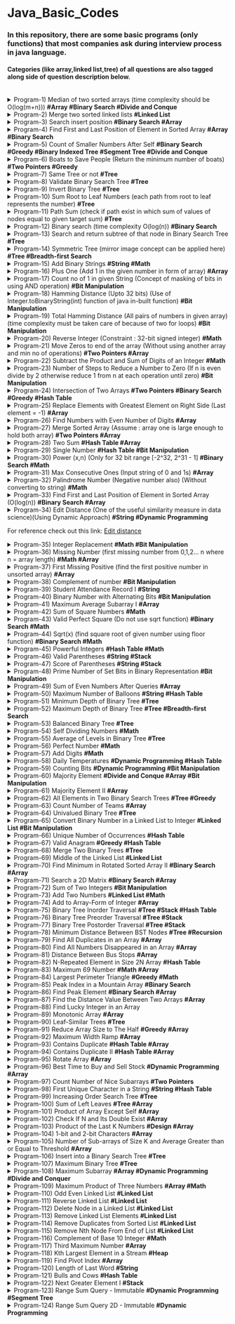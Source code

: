 # Java_Basic_Codes

### In this repository, there are some basic programs (only functions) that most companies ask during interview process in java language.

#### Categories (like array,linked list,tree) of all questions are also tagged along side of question description below.

<br />

<details><summary> Program-1)   Median of two sorted arrays (time complexity should be O(log(m+n))) <b>#Array #Binary Search #Divide and Conque</b></summary>
<pre>
  Ex. nums1 = [1,2] and nums2 = [3,4]
      median = (2+3)/2 = 2.5
</pre>
</details>
                  
<details><summary> Program-2)   Merge two sorted linked lists <b>#Linked List</b></summary>
<pre>
  Ex. lis1 = 1->4->5 and list2 = 1->6->8
      ans = 1->1->4->5->6->8
</pre>
</details> 

<details><summary> Program-3)   Search insert position <b>#Binary Search #Array</b> </summary>
<pre>
   -> Given a sorted array and a target value, return the index if the target is found. If not, return the index where it           would be if it were inserted in order.
    Ex. [1,3,5,6], 7
        ans = 4
</pre>
</details> 

<details><summary> Program-4)   Find First and Last Position of Element in Sorted Array <b>#Array #Binary Search</b>  </summary>
<pre>
   Ex. nums = [5,7,7,8,8,10], target = 8
       ans = [3,4]
</pre>
</details> 
        
<details><summary> Program-5)   Count of Smaller Numbers After Self <b>#Binary Search #Greedy #Binary Indexed Tree #Segment Tree #Divide and Conque</b>  </summary>
<pre>
   Ex. nums = [5,2,6,1]
       ans = [2,1,1,0]
</pre>
</details>

<details><summary> Program-6)   Boats to Save People (Return the minimum number of boats) <b>#Two Pointers #Greedy</b> </summary>
<pre>
   -> The i-th person has weight people[i], and each boat can carry a maximum weight of limit.
   -> Each boat carries at most 2 people at the same time, provided the sum of the weight of those people is at most                 limit.
    Ex. people = [3,2,2,1], limit = 3
        ans = 3   (Explanation: 3 boats (1, 2), (2) and (3))
</pre>
</details>

<details><summary> Program-7)   Same Tree or not <b>#Tree</b> </summary>
<pre>
    -> Given two binary trees, write a function to check if they are the same or not.
     Ex.    1         1
           / \       / \
          2   3     2   3 
     input = [1,2,3], [1,2,3]
     Ans = true 
</pre>
</details>
          
<details><summary> Program-8)   Validate Binary Search Tree <b>#Tree</b> </summary>
<pre>
    ->Given a binary tree, determine if it is a valid binary search tree (BST).
     *) The left subtree of a node contains only nodes with keys less than the node's key.
     *) The right subtree of a node contains only nodes with keys greater than the node's key.
     *) Both the left and right subtrees must also be binary search trees.
     Ex.     2    input = [2,1,3];
            / \
           1   3  Ans = true 
</pre>
</details>

<details><summary> Program-9)   Invert Binary Tree <b>#Tree</b> </summary>
<pre>
    Ex. Input =   4           
                /   \
               2     7
              / \   / \
             1   3 6   9
     Output =      4
                 /   \
                7     2
               / \   / \
              9   6 3   1
</pre>
</details>

<details><summary> Program-10)   Sum Root to Leaf Numbers (each path from root to leaf represents the number) <b>#Tree</b> </summary>
<pre>
    Ex. [4,9,0,5,1]         
              4
             / \
            9   0     Ans = 495 + 491 + 40 = 1026
           / \
          5   1
</pre>
</details>

<details><summary> Program-11)  Path Sum (check if path exist in which sum of values of nodes equal to given target sum) <b>#Tree</b> </summary>
<pre>
    Ex. Input = 22        
            5         Ans = 5->4->11->2 = 5+4+11+2 = 22  
           / \        Ans = true
          4   8
         /   / \
        11  13  4
       /  \      \
      7    2      1 
</pre>
</details>

<details><summary> Program-12)   Binary search (time complexity O(log(n)) <b>#Binary Search</b></summary>
<pre>
   Ex. nums = [-1,0,3,5,9,12], target = 9
       Ans = 4
</pre>
</details>
          
<details><summary> Program-13)   Search and return subtree of that node in Binary Search Tree <b>#Tree</b> </summary>
<pre>
    Ex. input =  4      key = 2    Output =  2      else return [];
                / \                         / \ 
               2   7                       1   3
              / \
             1   3
</pre>
</details>

<details><summary> Program-14)   Symmetric Tree (mirror image concept can be applied here) <b>#Tree #Breadth-first Search</b> </summary>
<pre>
   Ex. input =    1         Output = true
                 / \
                7   7
               / \ / \
              5  2 2  5
</pre>
</details>

<details><summary> Program-15)   Add Binary Strings <b>#String #Math</b> </summary>
<pre>
   Ex. string1 = "1010", string2 = "1011"
      Ans = "10101"
</pre>
</details>

<details><summary> Program-16)   Plus One (Add 1 in the given number in form of array) <b>#Array</b> </summary>
<pre>
   Ex. Input = [2,4,5,9]       Input = [9,9,9]
       Ans =  [2,4,6,0]       Input = [1,0,0,0]
</pre>
</details>

<details><summary> Program-17)  Count no of 1 in given String (Concept of masking of bits in using AND operation) <b>#Bit Manipulation</b> </summary>
<pre>
   Ex. 11111111111111111111111111101101
       Ans = 30
</pre>
</details>

<details><summary> Program-18)  Hamming Distance (Upto 32 bits) (Use of Integer.toBinaryString(int) function of java in-built function) <b>#Bit Manipulation</b> </summary>
<pre>
  -> Also we have to format the string of this converted binary into 32 bit format.
  -> X = 1 and Y = 4
  Binary =>   X = 1
              Y = 100
  -> So we cannot compare the bits for hamming distance.
  -> Therefore we have to format the string
  Ex. Input:    X = -24   Y = 675
      Converting to Binary :  X = 11111111111111111111111111101000
                              Y = 00000000000000000000001010100011
      ANS = 27
</pre>
</details>

<details><summary> Program-19)  Total Hamming Distance (All pairs of numbers in given array) (time complexity must be taken care of because of  two for loops) <b>#Bit Manipulation</b> </summary>
<pre>
  Ex. Input => [5, 15, 20]
  Ans = hamming(5,15) + hamming(15,20) + hamming(5,20)
      = 2 + 4 + 2
      = 8
</pre>
</details>

<details><summary> Program-20)  Reverse Integer (Constraint : 32-bit signed integer) <b>#Math</b> </summary>
<pre>
  Ex. Input  = 113      Input = -345    Input = 120
       Ans = 311         Ans = -543      Ans = 21
</pre>
</details>

<details><summary> Program-21)  Move Zeros to end of the array (Without using another array and min no of operations) <b>#Two Pointers #Array</b> </summary>
<pre>
  Ex. Input = [0,56,3,2,4,0,2]
       Ans = [56,3,2,4,2,0,0]
</pre>
</details>

<details><summary> Program-22)  Subtract the Product and Sum of Digits of an Integer <b>#Math</b> </summary>
<pre>
  Ex. N = 453
      Product = 4*5*3 = 60
      Sum = 4 + 5 + 3 = 12
      Result = 60 - 12 = 48
</pre>
</details>

<details><summary> Program-23)  Number of Steps to Reduce a Number to Zero (If n is even divide by 2 otherwise reduce 1 from n at each operation until zero) <b>#Bit Manipulation</b> </summary>
<pre>
  Ex. Num = 6;
      Ops = (6/2) = (3-2) = (2/2) = (1-1) = 0.
      No of Ops = 1 + 1 + 1 + 1 = 4
</pre>
</details>

<details><summary> Program-24)  Intersection of Two Arrays <b>#Two Pointers #Binary Search #Greedy #Hash Table</b> </summary>
<pre>
  Ex. Input1 = [4,7,6]  Input2 = [6,32,23,7,8]
      Ans = [7,6]
</pre>
</details>

<details><summary> Program-25)  Replace Elements with Greatest Element on Right Side (Last element = -1) <b>#Array</b> </summary>
<pre>
  Ex. arr = [17,18,5,4,6,1]
      Ans = [18,6,6,6,1,-1]
</pre>
</details>

<details><summary> Program-26)  Find Numbers with Even Number of Digits <b>#Array</b> </summary>
<pre>
  Ex. Input = [34,5,4,345,6785]
      Ans = 2
</pre>
</details>
                 
<details><summary> Program-27)  Merge Sorted Array (Assume : array one is large enough to hold both array) <b>#Two Pointers #Array</b> </summary>
<pre>
  Ex. Input1 = [1,5,4,0,0,0]
      Input2 = [3,2,7]
      Ans = [1,2,3,4,5,7]
</pre>
</details>

<details><summary> Program-28)  Two Sum <b>#Hash Table #Array</b> </summary>
<pre>
  -> Given an array of integers, return indices of the two numbers such that they add up to a specific target.
  Ex. Input = [7,8,45,32] Target = 15
      Ans = Input[0] + Input[1] = 7+8 = 15
      Ans = [0,1]
</pre>
</details>

<details><summary> Program-29)  Single Number <b>#Hash Table #Bit Manipulation</b> </summary>
<pre>
  -> Given a non-empty array of integers and Frequency of all elements except one, find that number
  Ex. Input = [5,6,7,7,5,8,6,4,8]
      Ans = 4
</pre>
</details>

<details><summary> Program-30)  Power (x,n) (Only for 32 bit range [-2^32, 2^31 - 1] <b>#Binary Search #Math</b> </summary>
<pre>
  Ex. Input -> X = 2.0, n = 10
      Ans = 1024.0
</pre>
</details>

<details><summary> Program-31)  Max Consecutive Ones (Input string of 0 and 1s) <b>#Array</b> </summary>
<pre>
  Ex. Input = [1,1,0,0,0,1,1,1,1,1]
      Ans = 5
</pre>
</details>

<details><summary> Program-32)  Palindrome Number (Negative number also) (Without converting to string) <b>#Math</b> </summary>
<pre>
  Ex. Input = 565     Input = -565
      Ans = true      Ans = false
</pre>
</details>

<details><summary> Program-33)  Find First and Last Position of Element in Sorted Array (O(log(n)) <b>#Binary Search #Array</b> </summary>
<pre>
  Ex. Input = [5,4,6,8,6,5,3]       Input = [3,4,5,2,4,5,6]
      Target = 6                    Target = 8
      Ans = [2,4]                   Ans = [-1,-1]
</pre>
</details>

<details><summary> Program-34)  Edit Distance (One of the useful similarity measure in data science)(Using Dynamic Approach) <b>#String #Dynamic Programming</b> </summary>
<pre>
  -> The minimum edit distance is the minimum number of editing operations (insert, delete, replace) to transform one              string into the other.
     Ex. "sunday" and "saturday"
        Edit distance = 3
        -> Last three and first characters are same.
        -> convert "un" to "atur".
        -> Replace 'n' with 'r', insert t, insert a
</pre>
</details>
     
For reference check out this link: [Edit distance](https://en.wikipedia.org/wiki/Edit_distance)            

<details><summary> Program-35)  Integer Replacement <b>#Math #Bit Manipulation</b> </summary>
<pre>
  ->  Given a positive integer n and you can do operations as follow:
    Until n = 1; do
  -> If n is even, replace n with n/2.
  -> If n is odd, you can replace n with either n+1 or n-1. (Choose by which min no of operations can be obtained)
     Ex. Input = 12
         12 -> 6 -> 3 -> 2 -> 1  Opes = 4      (at 3 -> N = N-1)
         12 -> 6 -> 3 -> 4 -> 2 -> 1 Opes = 5  (at 3 -> N = N+1)
         Ans = 4
</pre>
</details>

<details><summary> Program-36)  Missing Number (first missing number from 0,1,2... n where n = array length) <b>#Math #Array</b> </summary>
<pre>
  Ex. Input = [0,1,2]   Input = [6,7,8,9]
      Ans = 3           Ans = 4
</details>
  
<details><summary> Program-37)  First Missing Positive (find the first positive number in unsorted array) <b>#Array</b> </summary>
<pre>
  Ex. Input = [-5,-3,1,3]           Input = [4,3,5,2]       Input = [-5,-4,-9,-10,-11]   
      Ans   = 2                     Ans   = 1               Ans   = 1
</pre>
</details>  

<details><summary> Program-38) Complement of number <b>#Bit Manipulation</b> </summary>
<pre>
  Ex. Input = 34529     Input = 34
      Ans = 31006       Ans = 29
</pre>
</details> 
  
<details><summary> Program-39)  Student Attendance Record I <b>#String</b> </summary>
<pre>
  -> You are given a string representing an attendance record for a student. The record only contains the following three          characters:
        'A' : Absent.
        'L' : Late.
        'P' : Present.
  -> A student could be rewarded if his attendance record doesn't contain more than one 'A' (absent) or more than two              continuous 'L' (late).
      Ex. "PPALLP"           "LLPPPLL"
          Ans = true        Ans = true
</pre>
</details>  

<details><summary> Program-40)  Binary Number with Alternating Bits <b>#Bit Manipulation</b> </summary>
<pre>
  -> Given a positive integer, check whether it has alternating bits.
    Ex. Input = 5  (101)    Input = 231 (11100111)   
        Ans = true          Ans = false
</pre>
</details> 

<details><summary> Program-41)  Maximum Average Subarray I <b>#Array</b> </summary>
<pre>
  -> Find the contiguous subarray of given length k that has the maximum average value.
    Ex. Input = [10,12,66,-70,-53]  K = 4
        Ans = 4.50
</pre>
</details> 

<details><summary> Program-42)  Sum of Square Numbers <b>#Math</b> </summary>
<pre>
  -> Given a non-empty binary tree, return the average value of the nodes on each level in the form of an array.
  Ex. Input = 46        Input = 3423
      Ans = false       Ans = false
</pre>
</details>

<details><summary> Program-43)  Valid Perfect Square (Do not use sqrt function) <b>#Binary Search #Math</b> </summary>
<pre>
  Ex. Input = 625         Input = 24
      Ans = true          Ans = false
</pre>
</details>
  
<details><summary> Program-44)  Sqrt(x) (find square root of given number using floor function) <b>#Binary Search #Math</b> </summary>
<pre>
  Ex. Input = 16            Input = 534
      Ans = 4               Ans = 23
</pre>
</details>

<details><summary> Program-45)  Powerful Integers <b>#Hash Table #Math</b> </summary>
<pre>
  -> Given two positive integers x and y, an integer is powerful if it is equal to x^i + y^j
      for some integers i >= 0 and j >= 0. until the bound given.
  Ex. Input => X = 5, Y = 7, Bound = 15
      Ans = [2,6,8,12]
</pre>
</details>
  

<details><summary> Program-46)  Valid Parentheses <b>#String #Stack</b> </summary>
<pre>
  -> Check if given string of parentheses is balanced or not.
  Ex. Input = "((({}[))])"
      Ans = false
</pre>
</details>
  
<details><summary> Program-47)  Score of Parentheses <b>#String #Stack</b> </summary>
<pre>
  -> Given a balanced parentheses string S, compute the score of the string based on the following rule:
  -> () has score 1
  -> AB has score A + B, where A and B are balanced parentheses strings.
  -> (A) has score 2 * A, where A is a balanced parentheses string.   
      Ex. Input = "(()(()(()))())"
          Ans = 16
</pre>
</details>
  
<details><summary> Program-48)  Prime Number of Set Bits in Binary Representation <b>#Bit Manipulation</b> </summary>
<pre>
  -> if no of set bits in binary representation of number in given range is prime then return count
     Range is given [L, R]
  Ex . Input = [10,15]
  -> 10 -> 1010 (2 set bits, 2 is prime)
  -> 11 -> 1011 (3 set bits, 3 is prime)
  -> 12 -> 1100 (2 set bits, 2 is prime)
  -> 13 -> 1101 (3 set bits, 3 is prime)
  -> 14 -> 1110 (3 set bits, 3 is prime)
  -> 15 -> 1111 (4 set bits, 4 is not prime)
  Ans = 5
</pre>
</details>
  
<details><summary> Program-49)  Sum of Even Numbers After Queries <b>#Array</b> </summary>
<pre>
  -> For the i-th query 
      -> val = queries[i][0]
      -> index = queries[i][1]
  we add val to A[index]. Then, the answer to the i-th query is the sum of the even values of A.
  Ex. Input -> A = [1,6,8,5]  Queries = [[1,0],[-3,1],[-4,0],[2,3]]
     Ans = [16,10,6,6]
    -> After adding 1 to A[0], the array is [2,6,8,5], and the sum of even values is 2 + 6 + 8 = 16.
    -> After adding -3 to A[1], the array is [2,3,8,5], and the sum of even values is 2 + 8 = 10.
    -> After adding -4 to A[0], the array is [-2,3,8,5], and the sum of even values is -2 + 8 = 6.
    -> After adding 2 to A[3], the array is [-2,3,8,7], and the sum of even values is -2 + 8 = 6.
</pre>
</details> 

<details><summary> Program-50)  Maximum Number of Balloons <b>#String #Hash Table</b> </summary>
<pre>
  -> From the given string, find the number of string balloon can be formed.
    Ex. Input = "nlaebolkoballono"
        Ans = 2
</details> 
  
<details><summary> Program-51)  Minimum Depth of Binary Tree <b>#Tree</b> </summary>
<pre>
  Ex. Input = [8,6,4,5,10,16,2]
          8           
         / \        Ans = 3
        6   10
       /     \
      4       16
     / \
    2   5
</pre>
</details>

<details><summary> Program-52)  Maximum Depth of Binary Tree <b>#Tree #Breadth-first Search</b> </summary>
<pre>
  Ex. Input = [20,8,4,14,23]
        20
       /  \         Ans = 3
      8    23 
     / \
    4   14 
</pre>
</details>

<details><summary> Program-53)  Balanced Binary Tree <b>#Tree</b> </summary>
<pre>
  -> Height-balanced binary tree is defined as:
      -> a binary tree in which the left and right subtrees of every node differ in height by no more than 1.
   Ex. Input = [3,9,20,null,null,15,7]
         3
        / \     Ans = true
       9  20      
      / \
     15  7
</pre>
</details>

<details><summary> Program-54)  Self Dividing Numbers <b>#Math</b> </summary>
<pre>
  -> A self-dividing number is a number that is divisible by every digit it contains.
  -> Also, a self-dividing number is not allowed to contain the digit zero.
    Ex. Input -> Left = 56 & Right = 78
        Ans = [66,77]
</pre>
</details>

<details><summary> Program-55)  Average of Levels in Binary Tree <b>#Tree</b> </summary>
<pre>
    Ex.   3     
         / \      Ans = [3, 14.5, 11]
        9  20
          /  \
         15   7
</pre>
</details>

<details><summary> Program-56)  Perfect Number <b>#Math</b> </summary>
<pre>
  -> Perfect Number is a positive integer that is equal to the sum of all its positive divisors except itself.
  Ex. Input = 256       Input = 6
      Ans = false       Ans = true
</details>
  
<details><summary> Program-57)  Add Digits <b>#Math</b> </summary>
<pre>
  -> Add all its digits until the result has only one digit.
  Ex. Input = 78
      Ans = 7+8 = 15 = 1+5 = 6
</pre>
</details>

<details><summary> Program-58)  Daily Temperatures <b>#Dynamic Programming #Hash Table</b> </summary>
<pre>
  -> Given a list of daily temperatures T, return a list such that, for each day in the input, tells you how many days you          would have to wait until a warmer temperature. 
  -> If there is no future day for which this is possible, put 0 instead.
    Ex. Input = [73,78,71,71,69,72,73,76]
        Ans = [1,0,3,2,1,1,1,0]
</pre>
</details>

<details><summary> Program-59)  Counting Bits <b>#Dynamic Programming #Bit Manipulation</b> </summary>
<pre>
  -> Given a non negative integer number num. For every numbers i in the range 0 ≤ i ≤ num calculate the number of 1's in       their binary representation and return them as an array.
    Ex. Input -> num = 35
        Ans = [0,1,1,2,1,2,2,3,1,2,2,3,2,3,3,4,1,2,2,3,2,3,3,4,2,3,3,4,3,4,4,5,1,2,2,3]
</pre>
</details>

<details><summary> Program-60)  Majority Element <b>#Divide and Conque #Array #Bit Manipulation</b> </summary>
<pre>
  -> Given an array of size n, find the majority element.
  -> The majority element is the element that appears more than ⌊ n/2 ⌋ times.
    Ex. Input = [1,2,4,3,2,4,4,4,4,4,2]
        Ans = 4
</pre>
</details>

<details><summary> Program-61)  Majority Element II <b>#Array</b> </summary>
<pre>
  -> Given an integer array of size n, find all elements that appear more than ⌊ n/3 ⌋ times.
    Ex. Input = [4,4,5,3,4,5,5,3,3,3,3,4,4,4,4]
        Ans = [4]
</pre>
</details>

<details><summary> Program-62)  All Elements in Two Binary Search Trees <b>#Tree #Greedy</b> </summary>
<pre>
  -> Given two binary search trees root1 and root2.
  -> Return a list containing all the integers from both trees sorted in ascending order.
  Ex.  4         6           List1 = [4,5,7]
      / \       / \          List2 = [6,10,1]
     5   7     10  1         
     Ans = [1,4,5,6,7,10]
</pre>
</details>

<details><summary> Program-63)  Count Number of Teams <b>#Array</b> </summary>
<pre>
  -> There are n soldiers standing in a line. Each soldier is assigned a unique rating value.
  -> Choose 3 soldiers with index (i, j, k) with rating (rating[i], rating[j], rating[k]).
      A team is valid if:  
        (rating[i] < rating[j] < rating[k]) or 
        (rating[i] > rating[j] > rating[k]) 
        where (0 <= i < j < k < n).
    Ex. rating = [2,5,3,4,1]
        Ans = 3  [ Explanation: (2,3,4), (5,4,1), (5,3,1)]
</pre>
</details>

<details><summary> Program-64)  Univalued Binary Tree  <b>#Tree</b> </summary>
<pre>
  -> A binary tree is univalued if every node in the tree has the same value.
      Ex. 6
         / \     Ans = true
        6   6
       /
      6 
</pre>
</details>

<details><summary> Program-65)  Convert Binary Number in a Linked List to Integer <b>#Linked List #Bit Manipulation</b> </summary>
<pre>
  Ex. Input = [1,0,1,1,1,1,0,0,0,0,1]
      Ans = 1505
</pre>
</details>

<details><summary> Program-66)  Unique Number of Occurrences <b>#Hash Table</b> </summary>
<pre>
  -> write a function that returns true if and only if the number of occurrences of each value in the array is unique.
    Ex. Input = [-5,-6,2,6,-5,-7,5]
        Ans = false
</pre>
</details>

<details><summary> Program-67)  Valid Anagram <b>#Greedy #Hash Table</b> </summary>
<pre>
  -> Given two strings str1 and str2 , write a function to determine if str2 is an anagram of str1.
      Ex. Str1 = "hardik" Str2 = "krdiha"
          Ans = true
</pre>
</details>

<details><summary> Program-68)  Merge Two Binary Trees <b>#Tree</b> </summary>
<pre>
  -> The merge rule is that if two nodes overlap, then sum node values up as the new value of the merged node.
  Ex. 4           5                 9
     / \    +    /        =        / \
    2   6       3                 5   6
</pre>
</details>

<details><summary> Program-69)  Middle of the Linked List <b>#Linked List</b> </summary>
<pre>
  -> singly linked list with head node head, return a middle node of linked list.
  -> If there are two middle nodes, return the second middle node.
    Ex. Input = [4,5,6,7,7,4,3,3]
        Ans = [7,4,3,3]
</pre>
</details>

<details><summary> Program-70)  Find Minimum in Rotated Sorted Array II <b>#Binary Search #Array</b> </summary>
<pre>
  -> An array sorted in ascending order is rotated at some pivot unknown to you beforehand. Find min of array.
  Ex. Input = [1,3,5,5,6,3,2,0,1,1]
      Ans = 0
</pre>
</details>

<details><summary> Program-71)  Search a 2D Matrix <b>#Binary Search #Array</b> </summary>
<pre>
  -> Write an efficient algorithm that searches for a value in an m x n matrix. This matrix has the following properties:
     1 -> Integers in each row are sorted from left to right.
     2 -> The first integer of each row is greater than the last integer of the previous row.
  Ex.  Matrix = [[1,3,5,7],[10,11,16,20],[23,30,34,50]] Target = 3
       Ans = true
</pre>
</details>

<details><summary> Program-72)  Sum of Two Integers <b>#Bit Manipulation</b> </summary>
<pre>
  Ex. a = 5 and b = 6 
      Ans = 11
</pre>
</details>

<details><summary> Program-73)  Add Two Numbers <b>#Linked List #Math</b> </summary>
<pre>
 -> You are given two non-empty linked lists representing two non-negative integers. The digits are stored in reverse             order and each of their nodes contain a single digit. Add the two numbers and return it as a linked list.
      Ex. Num1 = 2->4->3->7->8    Num2 = 5->6->4->4->2
          Ans = 7->0->8->1->1->1
</pre>
</details>

<details><summary> Program-74)  Add to Array-Form of Integer <b>#Array</b> </summary>
<pre>
 -> The array-form of X is an array of its digits in left to right order.
    Ex. X = [1,4,53,5,63,9] and K = 94243 ( Add number + K)
        Ans = [2,8,8,3,8,2]
</pre>
</details>

<details><summary> Program-75)  Binary Tree Inorder Traversal <b>#Tree #Stack #Hash Table</b> </summary>
<pre>
  Ex.Input = [7,4,1,6,9,2,3]
        7
       / \
      4   9
     / \
    1   6
     \
      2
       \
        3
     Ans = [6,4,9,7,2,1,3]
</pre>
</details>

<details><summary> Program-76)  Binary Tree Preorder Traversal <b>#Tree #Stack</b> </summary>
<pre>
  Ex. Input = [7,4,1,6,9,2,3]
        7
       / \
      4   9
     / \
    1   6
     \
      2
       \
        3
      Ans = [7,4,6,9,1,2,3]
</pre>
</details>

<details><summary> Program-77)  Binary Tree Postorder Traversal <b>#Tree #Stack</b> </summary>
<pre>
  Ex. Input = [7,4,1,6,9,2,3]
        7
       / \
      4   9
     / \
    1   6
     \
      2
       \
        3
      Ans = [6,9,4,2,3,1,7]
</pre>
</details>

<details><summary> Program-78)  Minimum Distance Between BST Nodes <b>#Tree #Recursion</b> </summary>
<pre>
  -> Find the minimum difference between the values of any two different nodes in the BST
  Ex. Input = [4,2,6,1,3,null,null]
        4
       / \
      2   6
     / \    
    1   3  
    Ans = 1
</pre>
</details>

<details><summary> Program-79)  Find All Duplicates in an Array <b>#Array</b> </summary>
<pre>
  -> Given an array of integers, 1 ≤ a[i] ≤ n (n = size of array), some elements appear twice and others appear once.
  -> Find all the elements that appear twice in this array.
  Ex. Input = [4,3,5,5,6,8,7,5,3,2,2,7,8,2,3,1] 
      Ans = [5,5,3,2,7,8,2,3]
</pre>
</details>

<details><summary> Program-80)  Find All Numbers Disappeared in an Array <b>#Array</b> </summary>
<pre>
  -> Find all the elements of [1, n] inclusive that do not appear in this array.
  Ex. Input = [4,3,5,5,6,8,7,5,3,2,2,7,8,2,3,1] 
      Ans = [9,10,11,12,13,14,15,16]
</pre>
</details>

<details><summary> Program-81)  Distance Between Bus Stops <b>#Array</b> </summary>
<pre>
  -> A bus has n stops numbered from 0 to n - 1 that form a circle. 
  -> We know the distance between all pairs of neighboring stops where distance[i] is the distance between the stops number        i and (i + 1) % n.
  -> Return the shortest distance between the given start and destination stops.
  Ex. Input = [4,3,5,5,6,8,7,5,3,2,2,7,8,2,3,1] Start = 4, Destination = 8
      Ans = 26
</pre>
</details>

<details><summary> Program-82)  N-Repeated Element in Size 2N Array <b>#Hash Table</b> </summary>
<pre>
  -> in a array A of size 2N, there are N+1 unique elements, and exactly one of these elements is repeated N times.
  -> Return the element repeated N times.
    Ex. [5,1,5,2,5,3,5,4]
        Ans = 5
</pre>
</details>

<details><summary> Program-83)  Maximum 69 Number <b>#Math #Array</b> </summary>
<pre>
  -> Return the maximum number you can get by changing at most one digit (6 becomes 9, and 9 becomes 6).
    Ex. Num = 9669
        Ans = 9969
</pre>
</details>

<details><summary> Program-84)  Largest Perimeter Triangle <b>#Greedy #Math</b> </summary>
<pre>
  -> Given an array A of positive lengths, return the largest perimeter of a triangle with non-zero area, formed from 3 of          these lengths.
    Ex. [2,1,2,6,5,4,8,7,3,10,1,3,4,2344,12124]
        Ans = 25
</pre>
</details>

<details><summary> Program-85)  Peak Index in a Mountain Array <b>#Binary Search</b> </summary>
<pre>
  -> Given an array that is definitely a mountain, return any i such that 
          A[0] < A[1] < ... A[i-1] < A[i] > A[i+1] > ... > A[A.length - 1].
     Ex. Input -> A = [0,1,2,3,5,6,7,4,3,2,4,3,2,1,0]
         Ans = 6
</pre>
</details>
  
<details><summary> Program-86)  Find Peak Element <b>#Binary Search #Array</b> </summary>
<pre>
  -> A peak element is an element that is greater than its neighbors.
  -> The array may contain multiple peaks, in that case return the index to any one of the peaks is fine.
    Ex. A = [6,7,8,7,3]
        Ans = 2
</pre>
</details>

<details><summary> Program-87)  Find the Distance Value Between Two Arrays <b>#Array</b> </summary>
<pre>
  -> Given two integer arrays arr1 and arr2, and the integer d, return the distance value between the two arrays.
  -> The distance value is defined as the number of elements arr1[i] such that there is not any element arr2[j] where              |arr1[i]-arr2[j]| <= d.
    Ex. Arr1 = [2,1,100,3]
        Arr2 = [-5,-2,10,-3,7]
        d = 6
        Ans = 1
</pre>
</details>

<details><summary> Program-88)  Find Lucky Integer in an Array </summary>
<pre>
  -> A lucky integer is an integer which has a frequency in the array equal to its value.
  -> Return a lucky integer in the array. If there are multiple lucky integers return the largest of them. If there is no          lucky integer return -1.
    Ex. Input = [2,2,3,4]
        Ans = 2
</pre>
</details>

<details><summary> Program-89)  Monotonic Array <b>#Array</b> </summary>
<pre>
  -> An array is monotonic if it is either monotone increasing or monotone decreasing.
    Ex. Input = [6,7,9,13,15,26,125]    Input = [1,3,4,6,2,3,1]
        Ans = true                      Ans = false
</pre>
</details>

<details><summary> Program-90)  Leaf-Similar Trees <b>#Tree</b> </summary>
<pre>
  -> Consider all the leaves of a binary tree. From left to right order, the values of those leaves form a leaf value              sequence.
  -> Two binary trees are considered leaf-similar if their leaf value sequence is the same.
      Ex. Tree1 = [3,5,1,6,2,9,8,null,null,7,4]
          Tree2 = [3,5,1,6,7,4,2,null,null,null,null,null,null,9,8]
          Ans = true
</pre>
</details>

<details><summary> Program-91)  Reduce Array Size to The Half <b>#Greedy #Array</b> </summary>
<pre>
  -> You can choose a set of integers and remove all the occurrences of these integers in the array.
  -> Return the minimum size of the set so that at least half of the integers of the array are removed.
    Ex. Input = [3,3,3,3,5,5,5,2,2,7]
        Ans = 2        (Explanation : {3,7} , Reduced array = [5,5,5,2,2])
</pre>
</details>

<details><summary> Program-92)  Maximum Width Ramp <b>#Array</b> </summary>
<pre>
  -> Given an array A of integers, a ramp is a tuple (i, j) for which i < j and A[i] <= A[j].The width of such a ramp is j-i.
  -> Find the maximum width of a ramp in A.  If one doesn't exist, return 0.
    Ex. Input = [9,8,1,0,1,9,4,0,4,1]
        Ans = 7       (Explanation : index -> (2,9)) 
</pre>
</details>

<details><summary> Program-93)  Contains Duplicate <b>#Hash Table #Array</b> </summary>
<pre>
  -> Given an array of integers, find if the array contains any duplicates.
      Ex. Input = [7,8,5,4,3,4,6,7,8]
          Ans = true
</pre>
</details>

<details><summary> Program-94)  Contains Duplicate II <b>#Hash Table #Array</b> </summary>
<pre>
  -> Given an array of integers and an integer k, find out whether there are two distinct indices i and j in the array such        that nums[i] = nums[j] and the absolute difference between i and j is at most k.
    Ex. Input = [1,2,3,1,7,6,5,6,7,8,9,7] and k = 6
        Ans = true
</pre>
</details>

<details><summary> Program-95)  Rotate Array <b>#Array</b> </summary>
<pre>
  -> Given an array, rotate the array to the right by k steps, where k is non-negative.
    Ex. Input = [1,2,3,7,5,6,4,4,5,6,7] and K = 5
        Ans = [4,4,5,6,7,1,2,3,7,5,6]
</pre>
</details>

<details><summary> Program-96)  Best Time to Buy and Sell Stock <b>#Dynamic Programming #Array</b> </summary>
<pre>
  -> you have an array for which the ith element is the price of a given stock on day i.
  -> If you were only permitted to complete at most one transaction (i.e., buy one and sell one share of the stock)
  -> Design an algorithm to find the maximum profit.
      Ex. Input = [7,11,3,4,67,87,3,4,2,46]
          Ans = 84    (Explanation: buy = 3 and sell = 87, profit = 84)
</pre>
</details>

<details><summary> Program-97)  Count Number of Nice Subarrays <b>#Two Pointers</b> </summary>
<pre>
  -> Given an array of integers nums and an integer k. A subarray is called nice if there are k odd numbers on it.
  -> Return the number of nice sub-arrays.
     Ex. Input = [1,8,7,6,5,9,8,7,6,3,2,1,9] and k = 6
         Ans = 6
</pre>
</details>

<details><summary> Program-98)  First Unique Character in a String <b>#String #Hash Table</b> </summary>
<pre>
  -> Given a string, find the first non-repeating character in it and return it's index. If it doesn't exist, return -1.
    Ex. s = "loveleetcode"
        Ans = 2
</pre>
</details>

<details><summary> Program-99)  Increasing Order Search Tree <b>#Tree</b> </summary>
<pre>
  -> Given a binary search tree, rearrange the tree in in-order so that the leftmost node in the tree is now the root of the        tree, and every node has no left child and only 1 right child.
      Ex. Input =  5       
                  / \             
                3    6      
               / \    \
              2   4    8
             /        / \ 
            1        7   9
          Ans =  1
                  \
                   2
                    \
                     3
                      \
                       4
                        \
                         5
                          \
                           6
                            \
                             7
                              \
                               8
                                \
                                 9    
</pre>
</details>

<details><summary> Program-100)  Sum of Left Leaves <b>#Tree #Array</b> </summary>
<pre>
  -> Find the sum of all left leaves in a given binary tree.
      EX. Input = 5
                 / \
                7   9
               /   / \
              4   5   10 
          Ans = 9 (4+5)   
</pre>
</details>

<details><summary> Program-101)  Product of Array Except Self <b>#Array</b> </summary>
<pre>
  -> Given an array nums of n integers where n > 1, return an array output such that output[i] is equal to the 
  product of all the elements of nums except nums[i]. 
    Ex. Input = [1,2,3,4]
        Ans = [24,12,8,6]
</pre>
</details>

<details><summary> Program-102)  Check If N and Its Double Exist <b>#Array</b> </summary>
<pre>
  -> Given an array arr of integers, check if there exists two integers N and M such that N is the double of M (i.e.N = 2*M).
      Ex. Input = [10,2,5,4,3,2]
          Ans = true
</pre>
</details>

<details><summary> Program-103)  Product of the Last K Numbers <b>#Design #Array</b> </summary>
<pre>
  -> Implement the class ProductOfNumbers that supports two methods:
    1. add(int num)
        Adds the number num to the back of the current list of numbers. 
    2. getProduct(int k)
        Returns the product of the last k numbers in the current list.
        You can assume that always the current list has at least k numbers.
    Ex. Input =       
          ["ProductOfNumbers","add","add","add","add","add","getProduct","getProduct","getProduct","add","getProduct"]
          [[],[3],[0],[2],[5],[4],[2],[3],[4],[8],[2]]
        Ans = [null,null,null,null,null,null,20,40,0,null,32]  
</pre>
</details>


<details><summary> Program-104)  1-bit and 2-bit Characters <b>#Array</b> </summary>
<pre>
  -> There are two special characters. The first character can be represented by one bit 0. The second character can be            represented by two bits (10 or 11).
  -> Now given a string represented by several bits. Return whether the last character must be a one-bit character or not. The      given string will always end with a zero.
      Ex. Input = [1, 1, 1, 0]        Input = [0,0]
          Ans = false                 Ans = true
</pre>
</details>

<details><summary> Program-105)  Number of Sub-arrays of Size K and Average Greater than or Equal to Threshold <b>#Array</b> </summary>
<pre>
  -> Given an array of integers arr and two integers k and threshold.
  -> Return the number of sub-arrays of size k and average greater than or equal to threshold.
      Ex. Input = [2,2,2,2,5,5,5,8], k = 3, threshold = 4
          Ans = 3 (Explanation: Sub-arrays [2,5,5],[5,5,5] and [5,5,8] have averages 4, 5 and 6 respectively. 
                  All other sub-arrays of size 3 have averages less than 4 (the threshold))
</pre>
</details>

<details><summary> Program-106)  Insert into a Binary Search Tree <b>#Tree</b> </summary>
<pre>
  -> Binary Search Tree is a node-based binary tree data structure which has the following properties:
  -> The left subtree of a node contains only nodes with keys lesser than the node’s key.
  -> The right subtree of a node contains only nodes with keys greater than the node’s key.
  -> The left and right subtree each must also be a binary search tree.
     Ex. Input = 4     val = 5
                / \             Ans =  4
               2   7                 /   \
              / \                   2     7  
             1   3                 / \   /
                                  1   3 5
</pre>
</details>

<details><summary> Program-107)  Maximum Binary Tree <b>#Tree</b> </summary>
<pre>
  -> Given an integer array with no duplicates. A maximum tree building on this array is defined as follow:
     ->The root is the maximum number in the array.
     ->The left subtree is the maximum tree constructed from left part subarray divided by the maximum number.
     ->The right subtree is the maximum tree constructed from right part subarray divided by the maximum number.
  ->Construct the maximum tree by the given array and output the root node of this tree.
  Ex. Input = [3,2,1,6,0,5]
      Ans = 6
          /   \
         3     5
          \    / 
           2  0   
             \
              1
</pre>
</details>

<details><summary> Program-108)  Maximum Subarray <b>#Array #Dynamic Programming #Divide and Conquer</b> </summary>
<pre>
  -> Given an integer array nums, find the contiguous subarray (containing at least one number) which has the 
     largest sum and return its sum.
  Ex. Input = [9,8,7,-4,0,-6,-3,7,8,8]
      Ans = 34
</pre>
</details>

<details><summary> Program-109)  Maximum Product of Three Numbers <b>#Array #Math</b> </summary>
<pre>
  -> Given an integer array, find three numbers whose product is maximum and output the maximum product.
  Ex. Input = [9,8,7,-4,0,-6,-3,7,8,8]
      Ans = 576
</pre>
</details>


<details><summary> Program-110)  Odd Even Linked List <b>#Linked List</b> </summary>
<pre>
  -> Given a singly linked list, group all odd nodes together followed by the even nodes. Please note here 
     we are talking about the node number and not the value in the nodes.
     Ex. Input : 2->1->3->5->6->4->7->NULL
         Output: 2->3->6->7->1->5->4->NULL
</pre>
</details>

<details><summary> Program-111)  Reverse Linked List <b>#Linked List</b> </summary>
<pre>
  -> Reverse a singly linked list.
    Ex. Input : 1->2->3->4->5->NULL
        Output: 5->4->3->2->1->NULL
</pre>
</details>

<details><summary> Program-112)  Delete Node in a Linked List <b>#Linked List</b> </summary>
<pre>
  -> Write a function to delete a node (except the tail) in a singly linked list, given only access to that node.
  -> Given linked list -- head = [4,5,1,9], which looks like following:
     Ex. head = [4,5,1,9], node = 5
         Output: [4,1,9]
</pre>
</details>

<details><summary> Program-113)  Remove Linked List Elements <b>#Linked List</b> </summary>
<pre>
  -> Remove all elements from a linked list of integers that have value val.
     Ex. Input:  1->2->6->3->4->5->6, val = 6
         Output: 1->2->3->4->5
</pre>
</details>

<details><summary> Program-114)  Remove Duplicates from Sorted List <b>#Linked List</b> </summary>
<pre>
  -> Given a sorted linked list, delete all duplicates such that each element appear only once.
     Ex. Input: 1->1->2->3->3
         Output: 1->2->3
</pre>
</details>

<details><summary> Program-115)  Remove Nth Node From End of List <b>#Linked List</b> </summary>
<pre>
  -> Given a linked list, remove the n-th node from the end of list and return its head.
     Ex. Input: 1->2->3->4->5, and n = 2.
         Output: 1->2->3->5.
</pre> 
</details>

<details><summary> Program-116)  Complement of Base 10 Integer <b>#Math</b> </summary>
<pre>
  -> Find complement of Base 10 Integer.
     Ex. Input: 5 (101)
         Output: 2 (010)
</pre> 
</details>

<details><summary> Program-117)  Third Maximum Number <b>#Array</b> </summary>
<pre>
  -> Given a non-empty array of integers, return the third maximum number in this array. If it does not exist, return the          maximum number. 
     Ex. Input: [2, 2, 3, 1]
         Output: 1
</pre> 
</details>

<details><summary> Program-118)  Kth Largest Element in a Stream <b>#Heap</b> </summary>
<pre>
  -> Design a class to find the kth largest element in a stream. Note that it is the kth largest element in the sorted order,      not the kth distinct element.
  -> Your KthLargest class will have a constructor which accepts an integer k and an integer array nums, which contains            initial elements from the stream. For each call to the method KthLargest.add, return the element representing the kth        largest element in the stream.
     Ex.  int k = 3;
          int[] arr = [4,5,8,2];
          KthLargest kthLargest = new KthLargest(3, arr);
          kthLargest.add(3);   // returns 4
          kthLargest.add(5);   // returns 5
          kthLargest.add(10);  // returns 5
          kthLargest.add(9);   // returns 8
          kthLargest.add(4);   // returns 8
</pre> 
</details>

<details><summary> Program-119)  Find Pivot Index <b>#Array</b> </summary>
<pre>
  -> Given an array of integers nums, write a method that returns the "pivot" index of this array.
  -> We define the pivot index as the index where the sum of the numbers to the left of the index is 
     equal to the sum of the numbers to the right of the index.
  -> If no such index exists, we should return -1. If there are multiple pivot indexes, you should return 
     the left-most pivot index.
     Ex. Input = [1, 7, 3, 6, 5, 6]
         Output = 3
</pre> 
</details>

<details><summary> Program-120)  Length of Last Word <b>#String</b> </summary>
<pre>
  -> Return the length of last word in given string
    Ex. Input = "My name is Hardik"
        Output = 6
</pre> 
</details>

<details><summary> Program-121)  Bulls and Cows <b>#Hash Table</b> </summary>
<pre>
  -> You are playing the following Bulls and Cows game with your friend: You write down a number and 
     ask your friend to guess what the number is. Each time your friend makes a guess, you provide a 
     hint that indicates how many digits in said guess match your secret number exactly in both digit and 
     position (called "bulls") and how many digits match the secret number but locate in the wrong 
     position (called "cows"). 
  -> Your friend will use successive guesses and hints to eventually derive the secret number.
  -> Write a function to return a hint according to the secret number and friend's guess, 
     use A to indicate the bulls and B to indicate the cows. 
    Ex. Secret = "122432"  Guess = "783223"
        Output = "0A3B"
</pre> 
</details>

<details><summary> Program-122)  Next Greater Element I <b>#Stack</b> </summary>
<pre>
  -> You are given two arrays (without duplicates) nums1 and nums2 where nums1’s elements are subset of nums2. 
     Find all the next greater numbers for nums1's elements in the corresponding places of nums2.
  -> The Next Greater Number of a number x in nums1 is the first greater number to its right in nums2. 
     If it does not exist, output -1 for this number.
    Ex. nums1 = [2,4], nums2 = [1,2,3,4].
        Output = [3,-1]
</pre> 
</details>

<details><summary> Program-123)  Range Sum Query - Immutable <b>#Dynamic Programming #Segment Tree</b> </summary>
<pre>
  -> Given an integer array nums, find the sum of the elements between indices i and j (i ≤ j), inclusive.
    Ex. Given nums = [-2, 0, 3, -5, 2, -1]
          sumRange(0, 2) -> 1
          sumRange(2, 5) -> -1
          sumRange(0, 5) -> -3
</pre> 
</details>

<details><summary> Program-124)  Range Sum Query 2D - Immutable <b>#Dynamic Programming</b> </summary>
<pre>
  -> Given a 2D matrix matrix, find the sum of the elements inside the rectangle defined by its upper left corner 
     (row1, col1) and lower right corner (row2, col2).
    Ex. Given matrix = [
                        [3, 0, 1, 4, 2],
                        [5, 6, 3, 2, 1],
                        [1, 2, 0, 1, 5],
                        [4, 1, 0, 1, 7],
                        [1, 0, 3, 0, 5]
                      ]
        sumRegion(2, 1, 4, 3) -> 8
        sumRegion(1, 1, 2, 2) -> 11
        sumRegion(1, 2, 2, 4) -> 12
</pre> 
</details>
